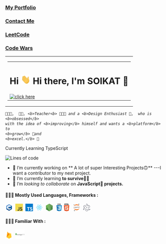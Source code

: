 

### [My Portfolio](https://www.soikatahamed.live)
### [Contact Me](https://linktr.ee/soikatabd)
### [LeetCode ](https://leetcode.com/soikatabd/)
### [Code Wars](https://www.codewars.com/users/soikat1139)
<table align="center">
  <tr>
    <td align="center">
      <table>
        <tr align="center"><td>
          <h1>
            Hi <img src="https://raw.githubusercontent.com/abhinit21/abhinit21/main/emojis/wave.gif" width="30" height="30" /> Hi there, I'm SOIKAT 👋
          </h1>
        </td></tr>
        <tr><td>
          <a href="https://leetcode.com/soikatabd/" >
             <img alt="click here" width="475em" src="https://leetcard.jacoblin.cool/soikatabd?ext=heatmap" />
          </a>
        </td></tr>
      </table>
    </td>
    
  </tr>
</table>

<p>
  <em>
 
    👨🏼‍💻,  🕵🏼, <b>Teacher<b> 🧑🏼‍🏫 and a <b>Design Enthusiast 🎨,  who is <b>obsessed</b>
    with the idea of <b>improving</b> himself and wants a <b>platform</b> to 
    <b>grow</b> 🚀and 
    <b>excel.</b> 🏅
  </em>  
</p>
    <p>Currently Learning TypeScript</P>
 
 ![Lines of code](https://img.shields.io/badge/From%20HelloWorld%20i've%20written%20-105205%2B%20lines%20of%20code-blue)

- 🔭 I’m currently working on ** A lot of super Interesting Projects🙃**
    ---I want a contributor to my next project.
- 🌱 I’m currently learning **to survive😵‍💫**
- 👯 I’m *looking to collaborate* on **JavaScript📜 projects.**




#### 👨🏻‍💻 Mostly Used Languages, Frameworks :

<img height="24" src="https://raw.githubusercontent.com/github/explore/80688e429a7d4ef2fca1e82350fe8e3517d3494d/topics/c/c.png">&nbsp;&nbsp;<img height="24" src="https://raw.githubusercontent.com/github/explore/80688e429a7d4ef2fca1e82350fe8e3517d3494d/topics/javascript/javascript.png">&nbsp;&nbsp;<img height="24" src="https://raw.githubusercontent.com/github/explore/80688e429a7d4ef2fca1e82350fe8e3517d3494d/topics/typescript/typescript.png">&nbsp;&nbsp;<img height="24" src="https://raw.githubusercontent.com/github/explore/80688e429a7d4ef2fca1e82350fe8e3517d3494d/topics/react/react.png">&nbsp;&nbsp;<img height="24" src="https://raw.githubusercontent.com/github/explore/80688e429a7d4ef2fca1e82350fe8e3517d3494d/topics/nodejs/nodejs.png">&nbsp;&nbsp;<img height="24" src="https://raw.githubusercontent.com/github/explore/80688e429a7d4ef2fca1e82350fe8e3517d3494d/topics/css/css.png"><img height="24" src="https://raw.githubusercontent.com/github/explore/80688e429a7d4ef2fca1e82350fe8e3517d3494d/topics/html/html.png">&nbsp;&nbsp;<img height="24" src="https://raw.githubusercontent.com/github/explore/80688e429a7d4ef2fca1e82350fe8e3517d3494d/topics/jupyter-notebook/jupyter-notebook.png">&nbsp;&nbsp;<img height="24" src="https://raw.githubusercontent.com/github/explore/80688e429a7d4ef2fca1e82350fe8e3517d3494d/topics/electron/electron.png">


#### 👨🏻‍💻 Familiar With :


<img height="24" src="https://raw.githubusercontent.com/github/explore/80688e429a7d4ef2fca1e82350fe8e3517d3494d/topics/firebase/firebase.png">&nbsp;&nbsp;<img height="30" src="https://raw.githubusercontent.com/github/explore/80688e429a7d4ef2fca1e82350fe8e3517d3494d/topics/mongodb/mongodb.png">&nbsp;&nbsp;</code>


 
    

